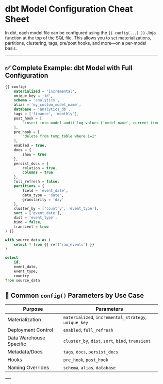 # dbt Model Configuration Cheat Sheet

In dbt, each model file can be configured using the `{{ config(...) }}` Jinja function at the top of the SQL file. This allows you to set materializations, partitions, clustering, tags, pre/post hooks, and more—on a per-model basis.

---

## ✅ Complete Example: dbt Model with Full Configuration

```sql
{{ config(
    materialized = 'incremental',
    unique_key = 'id',
    schema = 'analytics',
    alias = 'my_custom_model_name',
    database = 'analytics_db',
    tags = ['finance', 'monthly'],
    post_hook = [
        "insert into model_audit_log values ('model_name', current_timestamp)"
    ],
    pre_hook = [
        "delete from temp_table where 1=1"
    ],
    enabled = true,
    docs = {
        show = true
    },
    persist_docs = {
        relation = true,
        columns = true
    },
    full_refresh = false,
    partitions = {
        field = 'event_date',
        data_type = 'date',
        granularity = 'day'
    },
    cluster_by = ['country', 'event_type'],
    sort = ['event_date'],
    dist = 'event_type',
    bind = false,
    transient = true
) }}

with source_data as (
    select * from {{ ref('raw_events') }}
)

select
    id,
    event_date,
    event_type,
    country
from source_data
```

## 📌 Common `config()` Parameters by Use Case

| Purpose                | Parameters                                      |
|------------------------|-------------------------------------------------|
| Materialization        | `materialized`, `incremental_strategy`, `unique_key` |
| Deployment Control     | `enabled`, `full_refresh`                      |
| Data Warehouse Specific| `cluster_by`, `dist`, `sort`, `bind`, `transient` |
| Metadata/Docs          | `tags`, `docs`, `persist_docs`                |
| Hooks                  | `pre_hook`, `post_hook`                       |
| Naming Overrides       | `schema`, `alias`, `database`                 |
"""
